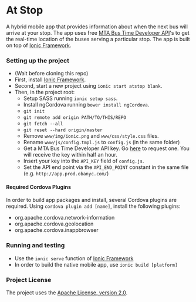 # At Stop #

A hybrid mobile app that provides information about when the next bus will arrive at your stop. The app uses free [MTA Bus Time Developer API](http://bustime.mta.info/wiki/Developers/Index)'s to get the real-time location of the buses serving a particular stop. The app is built on top of [Ionic Framework](http://ionicframework.com/).


### Setting up the project ###

* (Wait before cloning this repo) 
* First, install [Ionic Framework](http://ionicframework.com/getting-started/).
* Second, start a new project using `ionic start atstop blank`.
* Then, in the project root:
  * Setup SASS running `ionic setup sass`.
  * Install ngCordova running `bower install ngCordova`.
  * `git init`
  * `git remote add origin PATH/TO/THIS/REPO`
  * `git fetch --all`
  * `git reset --hard origin/master`
  * Remove `www/img/ionic.png` and `www/css/style.css` files.
  * Rename `www/js/config.tmpl.js` to `config.js` (in the same folder)
  * Get a MTA Bus Time Developer API key. Go [here](http://spreadsheets.google.com/viewform?hl=en&formkey=dG9kcGIxRFpSS0NhQWM4UjA0V0VkNGc6MQ#gid=0) to request one. You will receive the key within half an hour.
  * Insert your key into the `API_KEY` field of `config.js`.
  * Set the API end point via the `API_END_POINT` constant in the same file (e.g. `http://app.prod.obanyc.com/`)
 
#### Required Cordova Plugins
In order to build app packages and install, several Cordova plugins are required. Using `cordova plugin add [name]`, install the following plugins:
 * org.apache.cordova.network-information
 * org.apache.cordova.geolocation
 * org.apache.cordova.inappbrowser
  
### Running and testing ###
* Use the `ionic serve` function of [Ionic Framework](http://ionicframework.com/docs/guide/testing.html)
* In order to build the native mobile app, use `ionic build [platform]`

### Project License ###
The project uses the [Apache License, version 2.0](http://opensource.org/licenses/Apache-2.0).
